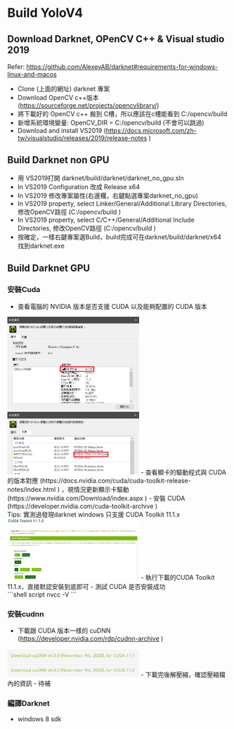 # Build YoloV4

## Download Darknet, OPenCV C++ & Visual studio 2019
Refer: https://github.com/AlexeyAB/darknet#requirements-for-windows-linux-and-macos

- Clone (上面的網址) darknet 專案
- Download OpenCV c++版本 (https://sourceforge.net/projects/opencvlibrary/)
- 將下載好的 OpenCV c++ 搬到 C槽，所以應該在c槽能看到 C:/opencv/build
- 新增系統環境變量: OpenCV_DIR = C:/opencv/build (不會可以跳過)
- Download and install VS2019 (https://docs.microsoft.com/zh-tw/visualstudio/releases/2019/release-notes )

## Build Darknet non GPU
- 用 VS2019打開 darknet/build/darknet/darknet_no_gpu.sln
- In VS2019 Configuration 改成 Release x64
- In VS2019 修改專案屬性(右邊欄，右鍵點選專案darknet_no_gpu)
- In VS2019 property, select Linker/General/Additional Library Directories, 修改OpenCV路徑 (C:/opencv/build )
- In VS2019 property, select C/C++/General/Additional Include Directories, 修改OpenCV路徑 (C:/opencv/build )
- 按確定，一樣右鍵專案選Build，build完成可在darknet/build/darknet/x64 找到darknet.exe

## Build Darknet GPU
### 安裝Cuda
- 查看電腦的 NVIDIA 版本是否支援 CUDA 以及能夠配置的 CUDA 版本
<img src="./nvdia_01.png" width="300px" />
<img src="./nvdia_02.png" width="300px" />
- 查看顯卡的驅動程式與 CUDA 的版本對應 (https://docs.nvidia.com/cuda/cuda-toolkit-release-notes/index.html ) ，視情況更新顯示卡驅動 (https://www.nvidia.com/Download/index.aspx )
- 安裝 CUDA (https://developer.nvidia.com/cuda-toolkit-archive ) <br>
Tips: 實測過發現darknet windows 只支援 CUDA Toolkit 11.1.x
<img src="./nvdia_03.png" width="300px" />
- 執行下載的CUDA Toolkit 11.1.x，直接默認安裝到底即可
- 測試 CUDA 是否安裝成功 <br>
```shell script
nvcc -V
```

### 安裝cudnn
- 下載跟 CUDA 版本一樣的 cuDNN (https://developer.nvidia.com/rdp/cudnn-archive )<br>
<img src="./nvdia_04.png" width="300px" />
- 下載完後解壓縮，確認壓縮檔內的資訊
- 待補

### 編譯Darknet
- windows 8 sdk